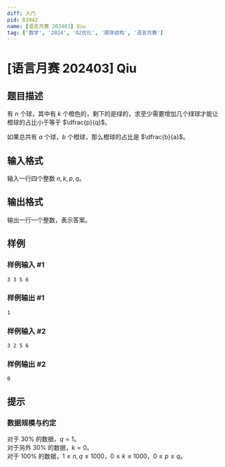 ```yaml
---
diff: 入门
pid: B3942
name: [语言月赛 202403] Qiu
tag: ['数学', '2024', 'O2优化', '顺序结构', '语言月赛']
---
```

# [语言月赛 202403] Qiu
## 题目描述

有 $n$ 个球，其中有 $k$ 个橙色的，剩下的是绿的，求至少需要增加几个绿球才能让橙球的占比小于等于 $\dfrac{p}{q}$。

如果总共有 $a$ 个球，$b$ 个橙球，那么橙球的占比是 $\dfrac{b}{a}$。
## 输入格式

输入一行四个整数 $n,k,p,q$。
## 输出格式

输出一行一个整数，表示答案。
## 样例

### 样例输入 #1
```
3 3 5 6

```
### 样例输出 #1
```
1

```
### 样例输入 #2
```
3 2 5 6

```
### 样例输出 #2
```
0

```
## 提示

### 数据规模与约定

对于 $30\%$ 的数据，$q=1$。  
对于另外 $30\%$ 的数据，$k=0$。  
对于 $100\%$ 的数据，$1 \leq n,q \leq 1000$，$0 \leq k \leq 1000$，$0 \leq p \leq q$。  
